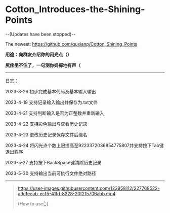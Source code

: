 # Cotton_Introduces-the-Shining-Points 

--(Updates have been stopped)--

The newest: https://github.com/quxianp/Cotton_Shining_Points

**用途：向群友介绍你的闪光点（）**

**尻疼坐不住了，一句测你妈掷地有声（**  

** **

日志：

2023-3-26 初步完成基本代码及基本输入输出

2023-4-18 支持记录输入输出并保存为.txt文件

2023-4-21 支持判断输入是否为正整数并重新输入

2023-4-22 支持彩色输出与查看历史记录

2023-4-23 更改历史记录保存文件后缀名

2023-4-24 将闪光点个数上限提高至9223372036854775807并支持按下Tab键退出程序

2023-5-27 支持按下BackSpace键清除历史记录

2023-5-30 支持输出当前可执行文件绝对路径

---

> https://user-images.githubusercontent.com/123958112/227768522-a9c1eeab-ecf5-41fd-8328-20f2f5706abb.mp4
> 
> (How to use👆)
